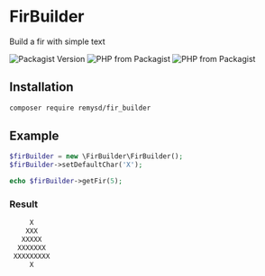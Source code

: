 # FirBuilder
Build a fir with simple text

![Packagist Version](https://img.shields.io/packagist/v/remysd/fir_builder)
![PHP from Packagist](https://img.shields.io/packagist/php-v/remysd/fir_builder)
![PHP from Packagist](https://img.shields.io/packagist/l/remysd/fir_builder)

## Installation

```bash
composer require remysd/fir_builder
```

## Example

```php
$firBuilder = new \FirBuilder\FirBuilder();
$firBuilder->setDefaultChar('X');

echo $firBuilder->getFir(5);
```

### Result

```bash
     X     
    XXX
   XXXXX
  XXXXXXX
 XXXXXXXXX
     X
```
